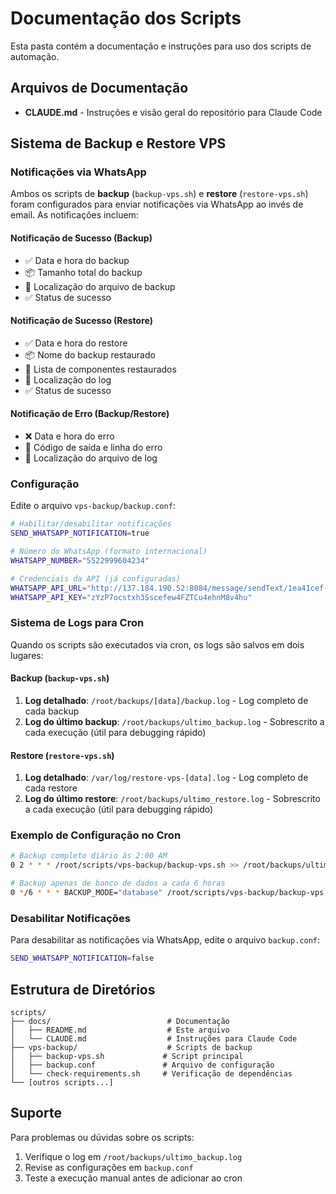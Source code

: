 # Documentação dos Scripts

Esta pasta contém a documentação e instruções para uso dos scripts de automação.

## Arquivos de Documentação

- **CLAUDE.md** - Instruções e visão geral do repositório para Claude Code

## Sistema de Backup e Restore VPS

### Notificações via WhatsApp

Ambos os scripts de **backup** (`backup-vps.sh`) e **restore** (`restore-vps.sh`) foram configurados para enviar notificações via WhatsApp ao invés de email. As notificações incluem:

#### Notificação de Sucesso (Backup)
- ✅ Data e hora do backup
- 📦 Tamanho total do backup
- 📍 Localização do arquivo de backup
- ✅ Status de sucesso

#### Notificação de Sucesso (Restore)
- ✅ Data e hora do restore
- 📦 Nome do backup restaurado
- 🔧 Lista de componentes restaurados
- 📝 Localização do log
- ✅ Status de sucesso

#### Notificação de Erro (Backup/Restore)
- ❌ Data e hora do erro
- 🔢 Código de saída e linha do erro
- 📝 Localização do arquivo de log

### Configuração

Edite o arquivo `vps-backup/backup.conf`:

```bash
# Habilitar/desabilitar notificações
SEND_WHATSAPP_NOTIFICATION=true

# Número do WhatsApp (formato internacional)
WHATSAPP_NUMBER="5522999604234"

# Credenciais da API (já configuradas)
WHATSAPP_API_URL="http://137.184.190.52:8084/message/sendText/1ea41cef-c560-41a9-b25c-257a850560b3"
WHATSAPP_API_KEY="zYzP7ocstxh3Sscefew4FZTCu4ehnM8v4hu"
```

### Sistema de Logs para Cron

Quando os scripts são executados via cron, os logs são salvos em dois lugares:

#### Backup (`backup-vps.sh`)
1. **Log detalhado**: `/root/backups/[data]/backup.log` - Log completo de cada backup
2. **Log do último backup**: `/root/backups/ultimo_backup.log` - Sobrescrito a cada execução (útil para debugging rápido)

#### Restore (`restore-vps.sh`)
1. **Log detalhado**: `/var/log/restore-vps-[data].log` - Log completo de cada restore
2. **Log do último restore**: `/root/backups/ultimo_restore.log` - Sobrescrito a cada execução (útil para debugging rápido)

### Exemplo de Configuração no Cron

```bash
# Backup completo diário às 2:00 AM
0 2 * * * /root/scripts/vps-backup/backup-vps.sh >> /root/backups/ultimo_backup.log 2>&1

# Backup apenas de banco de dados a cada 6 horas
0 */6 * * * BACKUP_MODE="database" /root/scripts/vps-backup/backup-vps.sh >> /root/backups/ultimo_backup.log 2>&1
```

### Desabilitar Notificações

Para desabilitar as notificações via WhatsApp, edite o arquivo `backup.conf`:

```bash
SEND_WHATSAPP_NOTIFICATION=false
```

## Estrutura de Diretórios

```
scripts/
├── docs/                          # Documentação
│   ├── README.md                  # Este arquivo
│   └── CLAUDE.md                  # Instruções para Claude Code
├── vps-backup/                    # Scripts de backup
│   ├── backup-vps.sh             # Script principal
│   ├── backup.conf               # Arquivo de configuração
│   └── check-requirements.sh     # Verificação de dependências
└── [outros scripts...]
```

## Suporte

Para problemas ou dúvidas sobre os scripts:
1. Verifique o log em `/root/backups/ultimo_backup.log`
2. Revise as configurações em `backup.conf`
3. Teste a execução manual antes de adicionar ao cron
